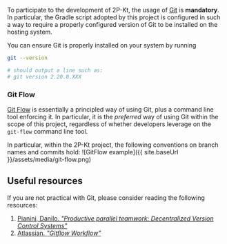 ---
---

To participate to the development of 2P-Kt, the usage of [Git](https://git-scm.com/) is **mandatory**.
In particular, the Gradle script adopted by this project is configured in such a way to require a properly 
configured version of Git to be installed on the hosting system.

You can ensure Git is properly installed on your system by running
```bash
git --version 

# should output a line such as:
# git version 2.20.0.XXX
``` 

### Git Flow

[Git Flow](https://danielkummer.github.io/git-flow-cheatsheet) is essentially a principled way of using Git,
plus a command line tool enforcing it.
In particular, it is the _preferred_ way of using Git within the scope of this project, regardless of whether developers
leverage on the `git-flow` command line tool.

In particular, within the 2P-Kt project, the following conventions on branch names and commits hold:
![GitFlow example]({{ site.baseUrl }}/assets/media/git-flow.png)

## Useful resources

If you are not practical with Git, please consider reading the following resources:
1. [Pianini, Danilo. _"Productive parallel teamwork: Decentralized Version Control Systems"_](https://www.slideshare.net/DanySK/productive-parallel-teamwork-decentralized-version-control-systems)
0. [Atlassian. _"Gitflow Workflow"_](https://www.atlassian.com/git/tutorials/comparing-workflows/gitflow-workflow)
 
